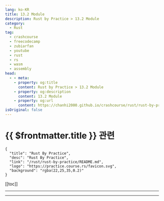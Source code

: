 ```yaml
---
lang: ko-KR
title: 13.2 Module
description: Rust by Practice > 13.2 Module
category: 
  - Rust
tag: 
  - crashcourse
  - freecodecamp
  - zubiarfan
  - youtube
  - rust
  - rs
  - wasm
  - assembly
head:
  - - meta:
    - property: og:title
      content: Rust by Practice > 13.2 Module
    - property: og:description
      content: 13.2 Module
    - property: og:url
      content: https://chanhi2000.github.io/crashcourse/rust/rust-by-practice/crate-module/module.html
isOriginal: false
---
```


# {{ $frontmatter.title }} 관련

```component VPCard
{
  "title": "Rust By Practice",
  "desc": "Rust By Practice",
  "link": "/rust/rust-by-practice/README.md",
  "logo": "https://practice.course.rs/favicon.svg",
  "background": "rgba(22,25,35,0.2)"
}
```

[[toc]]

---

<SiteInfo
  name="14.2 Module | Rust By Practice"
  desc="14.2 Module"
  url="https://practice.rs/crate-module/module.html"
  logo="https://practice.course.rs/favicon.svg"
  preview="https://github.com/sunface/rust-by-practice/blob/master/en/assets/header.jpg?raw=true"/>

<!-- TODO: 작성 -->

---
